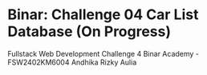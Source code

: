 # Binar: Challenge 04 Car List Database (On Progress)
Fullstack Web Development Challenge 4 Binar Academy - FSW2402KM6004 Andhika Rizky Aulia  
